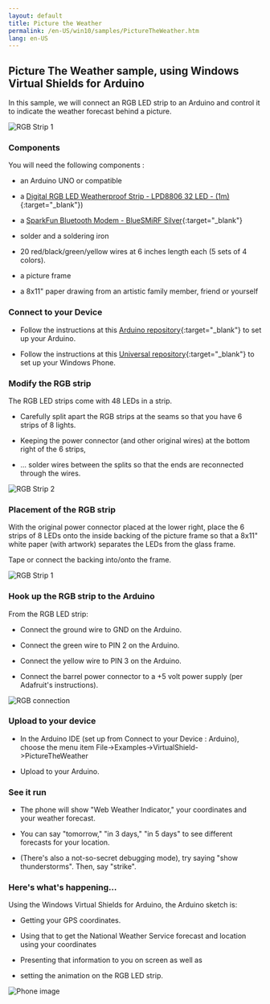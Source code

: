 ```yaml
---
layout: default
title: Picture the Weather
permalink: /en-US/win10/samples/PictureTheWeather.htm
lang: en-US
---
```


## Picture The Weather sample, using Windows Virtual Shields for Arduino

In this sample, we will connect an RGB LED strip to an Arduino and control it to indicate the weather forecast behind a picture.

![RGB Strip 1]({{site.baseurl}}/Resources/images/RGBSTRIP/rgbstrip_split1.JPG)

### Components

You will need the following components :

* an Arduino UNO or compatible

* a [Digital RGB LED Weatherproof Strip - LPD8806 32 LED - (1m)](http://www.adafruit.com/products/306){:target="_blank"})

* a [SparkFun Bluetooth Modem - BlueSMiRF Silver](https://www.sparkfun.com/products/12577){:target="_blank"}

* solder and a soldering iron

* 20 red/black/green/yellow wires at 6 inches length each (5 sets of 4 colors).

* a picture frame

* a 8x11" paper drawing from an artistic family member, friend or yourself

### Connect to your Device

* Follow the instructions at this [Arduino repository](https://github.com/ms-iot/virtual-shields-arduino){:target="_blank"} to set up your Arduino.

* Follow the instructions at this [Universal repository](https://github.com/ms-iot/virtual-shields-universal){:target="_blank"} to set up your Windows Phone.

### Modify the RGB strip

The RGB LED strips come with 48 LEDs in a strip.

* Carefully split apart the RGB strips at the seams so that you have 6 strips of 8 lights.

* Keeping the power connector (and other original wires) at the bottom right of the 6 strips,

* ... solder wires between the splits so that the ends are reconnected through the wires.

![RGB Strip 2]({{site.baseurl}}/Resources/images/RGBSTRIP/rgbstrip_split2.JPG)

### Placement of the RGB strip

With the original power connector placed at the lower right,
place the 6 strips of 8 LEDs onto the inside backing of the picture frame so that a 8x11" white paper (with artwork) separates the LEDs from the glass frame.

Tape or connect the backing into/onto the frame.

![RGB Strip 1]({{site.baseurl}}/Resources/images/RGBSTRIP/rgbstrip_split1.JPG)

### Hook up the RGB strip to the Arduino

From the RGB LED strip:

* Connect the ground wire to GND on the Arduino.

* Connect the green wire to PIN 2 on the Arduino.

* Connect the yellow wire to PIN 3 on the Arduino.

* Connect the barrel power connector to a +5 volt power supply (per Adafruit's instructions).

![RGB connection]({{site.baseurl}}/Resources/images/RGBSTRIP/rgbconnect.JPG)

### Upload to your device

* In the Arduino IDE (set up from Connect to your Device : Arduino), choose the menu item File->Examples->VirtualShield->PictureTheWeather

* Upload to your Arduino.

### See it run

* The phone will show "Web Weather Indicator," your coordinates and your weather forecast.

* You can say "tomorrow," "in 3 days," "in 5 days" to see different forecasts for your location.

* (There's also a not-so-secret debugging mode), try saying "show thunderstorms". Then, say "strike".

### Here's what's happening...

Using the Windows Virtual Shields for Arduino, the Arduino sketch is:
* Getting your GPS coordinates.

* Using that to get the National Weather Service forecast and location using your coordinates

* Presenting that information to you on screen as well as

* setting the animation on the RGB LED strip.

![Phone image]({{site.baseurl}}/Resources/images/RGBSTRIP/Phone.JPG)
